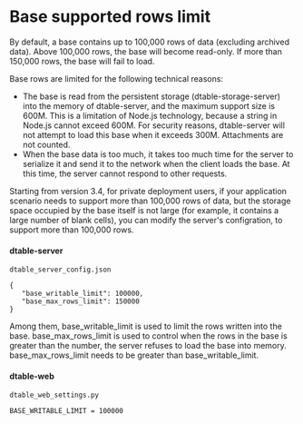 # Base supported rows limit

By default, a base contains up to 100,000 rows of data (excluding archived data). Above 100,000 rows, the base will become read-only. If more than 150,000 rows, the base will fail to load.

Base rows are limited for the following technical reasons:

* The base is read from the persistent storage (dtable-storage-server) into the memory of dtable-server, and the maximum support size is 600M. This is a limitation of Node.js technology, because a string in Node.js cannot exceed 600M. For security reasons, dtable-server will not attempt to load this base when it exceeds 300M. Attachments are not counted.
* When the base data is too much, it takes too much time for the server to serialize it and send it to the network when the client loads the base. At this time, the server cannot respond to other requests.

Starting from version 3.4, for private deployment users, if your application scenario needs to support more than 100,000 rows of data, but the storage space occupied by the base itself is not large (for example, it contains a large number of blank cells), you can modify the server's configration, to support more than 100,000 rows.

#### dtable-server

`dtable_server_config.json`

```
{
   "base_writable_limit": 100000,
   "base_max_rows_limit": 150000
}

```

Among them, base_writable_limit is used to limit the rows written into the base. base_max_rows_limit is used to control when the rows in the base is greater than the number, the server refuses to load the base into memory. base_max_rows_limit needs to be greater than base_writable_limit.

#### dtable-web

`dtable_web_settings.py`

```
BASE_WRITABLE_LIMIT = 100000

```

